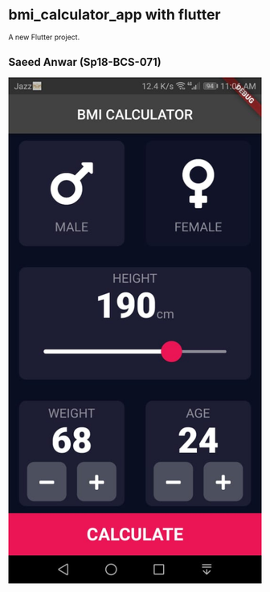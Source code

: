 # bmi_calculator_app with flutter

A new Flutter project.

## Saeed Anwar (Sp18-BCS-071)

![](1.jpeg)



